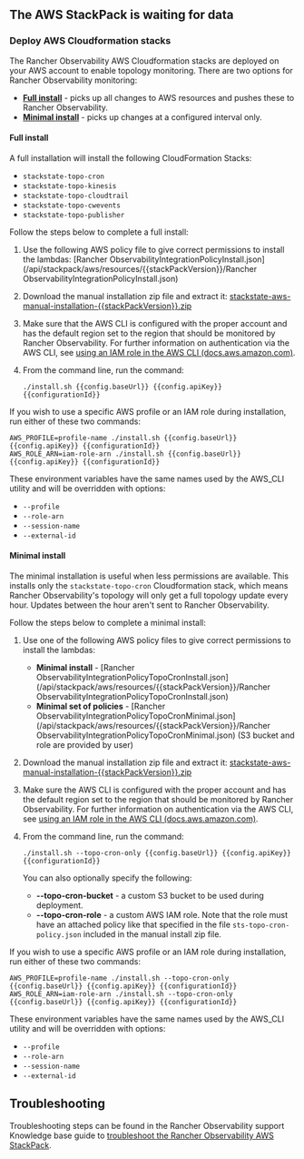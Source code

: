 ## The AWS StackPack is waiting for data

### Deploy AWS Cloudformation stacks

The Rancher Observability AWS Cloudformation stacks are deployed on your AWS account to enable topology monitoring. There are two options for Rancher Observability monitoring:

* [**Full install**](#full-install) - picks up all changes to AWS resources and pushes these to Rancher Observability.
* [**Minimal install**](#minimal-install) - picks up changes at a configured interval only.

#### Full install

A full installation will install the following CloudFormation Stacks:

- `stackstate-topo-cron`
- `stackstate-topo-kinesis`
- `stackstate-topo-cloudtrail`
- `stackstate-topo-cwevents`
- `stackstate-topo-publisher`

Follow the steps below to complete a full install:

1. Use the following AWS policy file to give correct permissions to install the lambdas: [Rancher ObservabilityIntegrationPolicyInstall.json](/api/stackpack/aws/resources/{{stackPackVersion}}/Rancher ObservabilityIntegrationPolicyInstall.json)

2. Download the manual installation zip file and extract it: [stackstate-aws-manual-installation-{{stackPackVersion}}.zip](/api/stackpack/aws/resources/{{stackPackVersion}}/stackstate-aws-manual-installation-{{stackPackVersion}}.zip)

3. Make sure that the AWS CLI is configured with the proper account and has the default region set to the region that should be monitored by Rancher Observability. For further information on authentication via the AWS CLI, see [using an IAM role in the AWS CLI \(docs.aws.amazon.com\)](https://l.stackstate.com/ui-aws-cli-configure-role).

4. From the command line, run the command:
    ```
    ./install.sh {{config.baseUrl}} {{config.apiKey}} {{configurationId}}
    ```

If you wish to use a specific AWS profile or an IAM role during installation, run either of these two commands:

```
AWS_PROFILE=profile-name ./install.sh {{config.baseUrl}} {{config.apiKey}} {{configurationId}}
AWS_ROLE_ARN=iam-role-arn ./install.sh {{config.baseUrl}} {{config.apiKey}} {{configurationId}}
```

These environment variables have the same names used by the AWS_CLI utility and will be overridden with options:

- `--profile`
- `--role-arn`
- `--session-name`
- `--external-id`

#### Minimal install

The minimal installation is useful when less permissions are available. This installs only the `stackstate-topo-cron` Cloudformation stack, which means Rancher Observability's topology will only get a full topology update every hour. Updates between the hour aren't sent to Rancher Observability. 

Follow the steps below to complete a minimal install:

1. Use one of the following AWS policy files to give correct permissions to install the lambdas:

    * **Minimal install** - [Rancher ObservabilityIntegrationPolicyTopoCronInstall.json](/api/stackpack/aws/resources/{{stackPackVersion}}/Rancher ObservabilityIntegrationPolicyTopoCronInstall.json)
    * **Minimal set of policies** - [Rancher ObservabilityIntegrationPolicyTopoCronMinimal.json](/api/stackpack/aws/resources/{{stackPackVersion}}/Rancher ObservabilityIntegrationPolicyTopoCronMinimal.json) (S3 bucket and role are provided by user)

2. Download the manual installation zip file and extract it: [stackstate-aws-manual-installation-{{stackPackVersion}}.zip](/api/stackpack/aws/resources/{{stackPackVersion}}/stackstate-aws-manual-installation-{{stackPackVersion}}.zip)

3. Make sure the AWS CLI is configured with the proper account and has the default region set to the region that should be monitored by Rancher Observability. For further information on authentication via the AWS CLI, see [using an IAM role in the AWS CLI \(docs.aws.amazon.com\)](https://l.stackstate.com/ui-aws-cli-configure-role).
 
4. From the command line, run the command:
    ```
    ./install.sh --topo-cron-only {{config.baseUrl}} {{config.apiKey}} {{configurationId}}
    ```
   You can also optionally specify the following:
    - **--topo-cron-bucket** - a custom S3 bucket to be used during deployment.
    - **--topo-cron-role** - a custom AWS IAM role. Note that the role must have an attached policy like that specified in the file `sts-topo-cron-policy.json` included in the manual install zip file.

If you wish to use a specific AWS profile or an IAM role during installation, run either of these two commands:

```
AWS_PROFILE=profile-name ./install.sh --topo-cron-only {{config.baseUrl}} {{config.apiKey}} {{configurationId}}
AWS_ROLE_ARN=iam-role-arn ./install.sh --topo-cron-only {{config.baseUrl}} {{config.apiKey}} {{configurationId}}
```

These environment variables have the same names used by the AWS_CLI utility and will be overridden with options:

- `--profile`
- `--role-arn`
- `--session-name`
- `--external-id`

## Troubleshooting

Troubleshooting steps can be found in the Rancher Observability support Knowledge base guide to [troubleshoot the Rancher Observability AWS StackPack](https://l.stackstate.com/ui-aws-support-kb).

